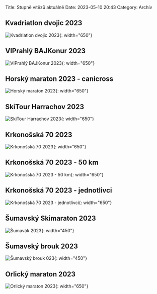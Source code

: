 Title: Stupně vítězů aktuálně
Date: 2023-05-10 20:43
Category: Archív

Kvadriatlon dvojic 2023
-----------------------

![Kvadriatlon dvojic 2023]({static}/static/archiv/stupne-vitezu-aktualne/kvadriatlon-dvojic-2023.jpg){: width="650"}

VIPrahlý BAJKonur 2023
----------------------

![VIPrahlý BAJKonur 2023]({static}/static/archiv/stupne-vitezu-aktualne/viprahly-bajkonur-2023.jpg){: width="650"}

Horský maraton 2023 - canicross
-------------------------------

![Horský maraton 2023]({static}/static/archiv/stupne-vitezu-aktualne/horsky-maraton-2023.jpg){: width="650"}

SkiTour Harrachov 2023
----------------------

![SkiTour Harrachov 2023]({static}/static/archiv/stupne-vitezu-aktualne/ski-tour-harrachov-2023.jpg){: width="650"}

Krkonošská 70 2023
------------------

![Krkonošská 70 2023]({static}/static/archiv/stupne-vitezu-aktualne/krkonosska-70-2023.jpg){: width="650"}

Krkonošská 70 2023 - 50 km
--------------------------

![Krkonošská 70 2023 - 50 km]({static}/static/archiv/stupne-vitezu-aktualne/krkonosska-70-2023-50-km.jpg){: width="650"}

Krkonošská 70 2023 - jednotlivci
--------------------------------

![Krkonošská 70 2023 - jednotlivci]({static}/static/archiv/stupne-vitezu-aktualne/krkonosska-70-2023-jednotlivci.jpg){: width="650"}

Šumavský Skimaraton 2023
------------------------

![Šumavák 2023]({static}/static/archiv/stupne-vitezu-aktualne/sumavak-2023.jpg){: width="450"}

Šumavský brouk 2023
-------------------

![Šumavský brouk 023]({static}/static/archiv/stupne-vitezu-aktualne/sumavsky-brouk-2023.jpg){: width="450"}

Orlický maraton 2023
--------------------

![Orlický maraton 2023]({static}/static/archiv/stupne-vitezu-aktualne/orlicky-maraton-2023.jpg){: width="650"}
